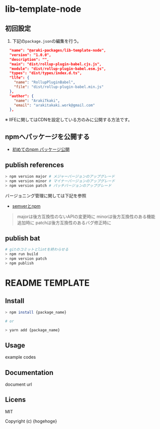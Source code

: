 # lib-template-node

## 初回設定


1. 下記の`package.json`の編集を行う。

```json:package.json
  "name": "@araki-packages/lib-template-node",
  "version": "1.0.0",
  "description": "",
  "main": "dist/rollup-plugin-babel.cjs.js",
  "module": "dist/rollup-plugin-babel.esm.js",
  "types": "dist/types/index.d.ts",
  "llfe": {
    "name": "RollupPluginBabel",
    "file": "dist/rollup-plugin-babel.min.js"
  },
  "author": {
    "name": "ArakiTkaki",
    "email": "arakitakaki.work@gmail.com"
  },
```

※ IIFEに関してはCDNを設定している方のみに公開する方法です。

## npmへパッケージを公開する

- [初めてのnpm パッケージ公開](https://qiita.com/TsutomuNakamura/items/f943e0490d509f128ae2)

## publish references

```sh
> npm version major # メジャーバージョンのアップグレード
> npm version minor # マイナーバージョンのアップグレード
> npm version patch # パッチバージョンのアップグレード
```

バージョニング管理に関しては下記を参照

- [semverとnpm](http://64.hateblo.jp/entry/2014/04/25/045940)

> majorは後方互換性のないAPIの変更時に
> minorは後方互換性のある機能追加時に
> patchは後方互換性のあるバグ修正時に

## publish bat

```sh
# gitのコミットとlintを終わらせる
> npm run build
> npm version patch
> npm publish
```

# README TEMPLATE

## Install

```sh
> npm install {package_name}

# or

> yarn add {package_name}
```

## Usage

example codes

## Documentation

document url

## Licens

MIT

Copyright (c) {hogehoge}

